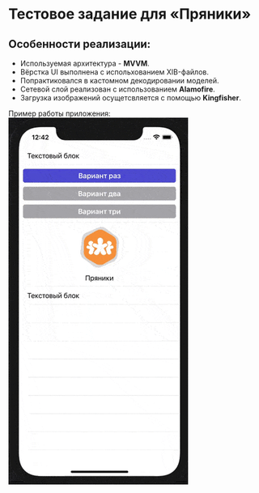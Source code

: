 # Тестовое задание для «Пряники»

## Особенности реализации:
- Используемая архитектура - **MVVM**.
- Вёрстка UI выполнена с испольхованием XIB-файлов.
- Попрактиковался в кастомном декодировании моделей.
- Сетевой слой реализован с использованием **Alamofire**.
- Загрузка изображений осущетсвляется с помощью **Kingfisher**.

Пример работы приложения:
![Example](https://github.com/Blissfulman/PryanikyTestTask/blob/main/Example.gif)